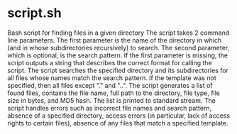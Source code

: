 # script.sh
Bash script for finding files in a given directory  The script takes 2 command line parameters. The first parameter is the name of the directory in which (and in whose subdirectories recursively) to search. The second parameter, which is optional, is the search pattern. If the first parameter is missing, the script outputs a string that describes the correct format for calling the script.  The script searches the specified directory and its subdirectories for all files whose names match the search pattern. If the template was not specified, then all files except "." and "..". The script generates a list of found files, contains the file name, full path to the directory, file type, file size in bytes, and MD5 hash. The list is printed to standard stream.  The script handles errors such as incorrect file names and search pattern, absence of a specified directory, access errors (in particular, lack of access rights to certain files), absence of any files that match a specified template.

